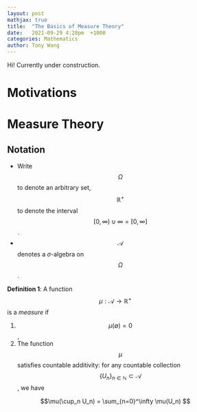```yaml
---
layout: post
mathjax: true
title:  "The Basics of Measure Theory"
date:   2021-09-29 4:28pm  +1000
categories: Mathematics
author: Tony Wang
---
```

Hi! Currently under construction. 
# Motivations 


# Measure Theory

## Notation 
- Write $$\Omega$$ to denote an arbitrary set, $$\mathbb{R}^+$$ to denote the interval $$[0, \infty) \cup \infty = [0, \infty]$$. 
- $$ \mathcal{A}$$ denotes a $\sigma$-algebra on $$\Omega$$.

__Definition 1__: A function $$\mu : \mathcal{A} \to \mathbb{R}^+$$ is a _measure_ if 
1. $$\mu(\emptyset) = 0$$, 
2. The function $$\mu$$ satisfies countable additivity: for any countable collection $$\{U_n\}_{n \in \mathbb{N}} \subset \mathcal{A}$$, we have 

$$\mu(\cup_n U_n) = \sum_{n=0}^\infty \mu(U_n)
$$

